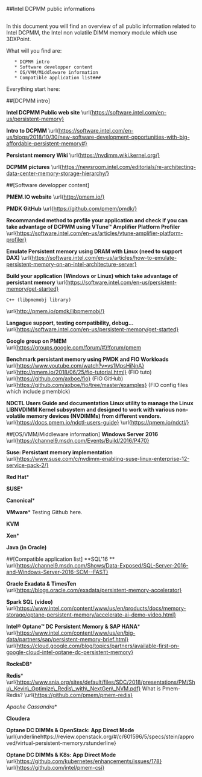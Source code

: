 ##Intel DCPMM public informations 
##
In this document you will find an overview of all public information related to Intel DCPMM, the Intel non volatile DIMM memory module which use 3DXPoint.

What will you find are:

       * DCPMM intro
       * Software developper content
       * OS/VMM/Middleware information
       * Compatible application list###
Everything start here:

##[DCPMM intro]

**Intel DCPMM Public web site**
\url{https://software.intel.com/en-us/persistent-memory}

**Intro to DCPMM**
\url{https://software.intel.com/en-us/blogs/2018/10/30/new-software-development-opportunities-with-big-affordable-persistent-memory#}

**Persistant memory Wiki**
\url{https://nvdimm.wiki.kernel.org/}

**DCPMM pictures**
\url{https://newsroom.intel.com/editorials/re-architecting-data-center-memory-storage-hierarchy/}

##[Software developper content]

**PMEM.IO website**
\url{http://pmem.io/}

**PMDK GitHub**
\url{https://github.com/pmem/pmdk/}

**Recommanded method to profile your application and check if you can take advantage of DCPMM using VTune™ Amplifier Platform Profiler**
\url{https://software.intel.com/en-us/articles/vtune-amplifier-platform-profiler}

**Emulate Persistent memory using DRAM with Linux (need to support DAX)**
\url{https://software.intel.com/en-us/articles/how-to-emulate-persistent-memory-on-an-intel-architecture-server} 

**Build your application (Windows or Linux) which take advantage of persistant memory**
\url{https://software.intel.com/en-us/persistent-memory/get-started}

    C++ (libpmemobj library)
\url{http://pmem.io/pmdk/libpmemobj/}

**Langague support, testing compatibility, debug...**
\url{https://software.intel.com/en-us/persistent-memory/get-started}

**Google group on PMEM**
\url{https://groups.google.com/forum/#}!forum/pmem

**Benchmark persistant memory using PMDK and FIO Workloads**
\url{https://www.youtube.com/watch?v=vs1MpsHiNnA}
\url{http://pmem.io/2018/06/25/fio-tutorial.html} (FIO tuto)
\url{https://github.com/axboe/fio} (FIO GitHub)
\url{https://github.com/axboe/fio/tree/master/examples} (FIO config files which include pmemblck)


**NDCTL Users Guide and documentation**
**Linux utility to manage the Linux LIBNVDIMM Kernel subsystem and designed to work with various non-volatile memory devices (NVDIMMs) from different vendors.**
\url{https://docs.pmem.io/ndctl-users-guide}
\url{https://pmem.io/ndctl/}

##[OS/VMM/Middleware information]
**Windows Server 2016**
\url{https://channel9.msdn.com/Events/Build/2016/P470}

**Suse: Persistant memory implementation**
\url{https://www.suse.com/c/nvdimm-enabling-suse-linux-enterprise-12-service-pack-2/}

**Red Hat***

**SUSE***

**Canonical***

**VMware***
Testing Github here.


**KVM**

**Xen***

**Java (in Oracle)**


##[Compatible application list]
**SQL'16 **
\url{https://channel9.msdn.com/Shows/Data-Exposed/SQL-Server-2016-and-Windows-Server-2016-SCM--FAST}

**Oracle Exadata \& TimesTen**
\url{https://blogs.oracle.com/exadata/persistent-memory-accelerator} 

**Spark SQL (video)**
\url{https://www.intel.com/content/www/us/en/products/docs/memory-storage/optane-persistent-memory/accelerate-ai-demo-video.html}

**Intel® Optane™ DC Persistent Memory \& SAP HANA***
\url{https://www.intel.com/content/www/us/en/big-data/partners/sap/persistent-memory-brief.html}
\url{https://cloud.google.com/blog/topics/partners/available-first-on-google-cloud-intel-optane-dc-persistent-memory}

**RocksDB***

**Redis***
\url{https://www.snia.org/sites/default/files/SDC/2018/presentations/PM/Shu\_Kevin\_Optimize\_Redis\_with\_NextGen\_NVM.pdf}
What is Pmem-Redis?
\url{https://github.com/pmem/pmem-redis}

**Apache* Cassandra**


**Cloudera**


**Optane DC DIMMs \& OpenStack: App Direct Mode**
\url{underlinehttps://review.openstack.org/#/c/601596/5/specs/stein/approved/virtual-persistent-memory.rstunderline}


**Optane DC DIMMs \& K8s: App Direct Mode**
\url{https://github.com/kubernetes/enhancements/issues/178}
\url{https://github.com/intel/pmem-csi}
